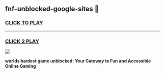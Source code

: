 
## fnf-unblocked-google-sites 👋
<h3>
<a href="https://premium.freeplayer.one?title=fnf-unblocked-google-sites&ref=14F">CLICK TO PLAY</a></h3>
<hr>

<h3>
<a href="https://premium.freeplayer.one?title=fnf-unblocked-google-sites&ref=14F">CLICK 2 PLAY</a>
  
</h3>

<a href="https://premium.freeplayer.one?title=fnf-unblocked-google-sites&ref=12F/"><img src="https://clearcache.store/games.png"></a>


**worlds hardest game unblocked: Your Gateway to Fun and Accessible Online Gaming**
